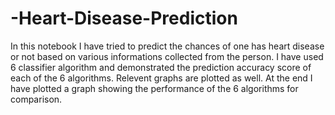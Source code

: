 # -Heart-Disease-Prediction
In this notebook I have tried to predict the chances of one has heart disease or not based on various informations collected from the person. I have used 6 classifier algorithm and demonstrated the prediction accuracy score of each of the 6 algorithms. Relevent graphs are plotted as well. At the end I have plotted a graph showing the performance of the 6 algorithms for comparison.
